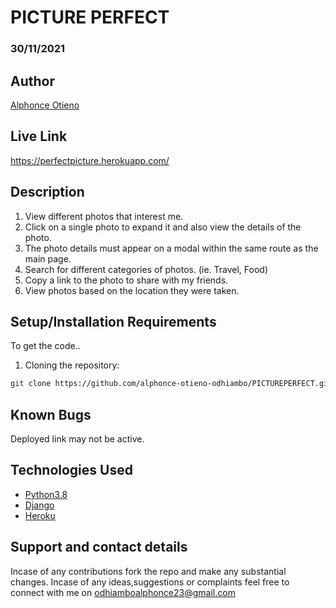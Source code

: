 # PICTURE PERFECT
### 30/11/2021
## Author
[Alphonce Otieno](https://github.com/alphonce-otieno-odhiambo)

## Live Link
https://perfectpicture.herokuapp.com/

## Description
1. View different photos that interest me.
2. Click on a single photo to expand it and also view the details of the photo. 
3. The photo details must  appear on a modal within the same route as the main page.
4. Search for different categories of photos. (ie. Travel, Food)
5. Copy a link to the photo to share with my friends.
6. View photos based on the location they were taken.

## Setup/Installation Requirements
To get the code..
1. Cloning the repository:
  ```bash
  git clone https://github.com/alphonce-otieno-odhiambo/PICTUREPERFECT.git
  ```

## Known Bugs
Deployed link may not be active.
## Technologies Used
* [Python3.8](https://www.python.org/)
* [Django](http://django.pocoo.org/)
* [Heroku](https://heroku.com)
## Support and contact details
Incase of any contributions fork the repo and make any substantial changes.
Incase of any ideas,suggestions or complaints feel free to connect with me on odhiamboalphonce23@gmail.com